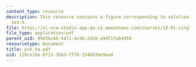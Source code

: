 ```yaml
---
content_type: resource
description: This resource contains a figure corresponding to solution of problem
  set 6.
file: https://ol-ocw-studio-app-qa.s3.amazonaws.com/courses/18-01-single-variable-calculus-fall-2005/120ce1be0f113bbdff7b154b639e9aad_ps6_ha.pdf
file_type: application/pdf
parent_uid: 99d3bc66-4471-4c96-2420-a9df1feb4959
resourcetype: Document
title: ps6_ha.pdf
uid: 120ce1be-0f11-3bbd-ff7b-154b639e9aad
---
```


